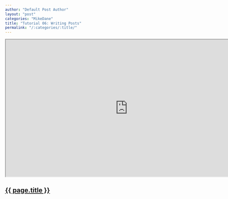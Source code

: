 ```yaml
---
author: "Default Post Author"
layout: "post"
categories: "MikeDane"
title: "Tutorial 06: Writing Posts"
permalink: "/:categories/:title/"
---
```


<div><iframe width="800" height="450"
src="https://www.youtube.com/embed/gsYqPL9EFwQ">
</iframe></div>

## [{{ page.title }}](https://youtu.be/gsYqPL9EFwQ)


